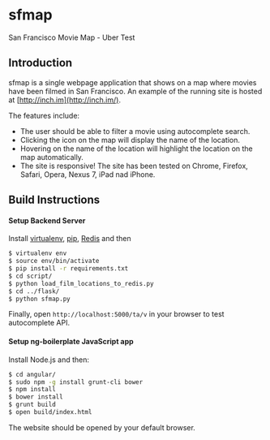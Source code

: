 sfmap
=====

San Francisco Movie Map - Uber Test

## Introduction

sfmap is a single webpage application that shows on a map where movies have been filmed in San Francisco. An example of the running site is hosted at [http://inch.im](http://inch.im/).

The features include:

* The user should be able to filter a movie using autocomplete search.
* Clicking the icon on the map will display the name of the location.
* Hovering on the name of the location will highlight the location on the map automatically.
* The site is responsive! The site has been tested on Chrome, Firefox, Safari, Opera, Nexus 7, iPad nad iPhone.

## Build Instructions

#### Setup Backend Server

Install [virtualenv](http://www.virtualenv.org/en/latest/virtualenv.html#installation), [pip](http://pip.readthedocs.org/en/latest/installing.html), [Redis](http://redis.io/download) and then

```sh
$ virtualenv env
$ source env/bin/activate
$ pip install -r requirements.txt
$ cd script/
$ python load_film_locations_to_redis.py
$ cd ../flask/
$ python sfmap.py
```

Finally, open `http://localhost:5000/ta/v` in your browser to test autocomplete API.

#### Setup ng-boilerplate JavaScript app

Install Node.js and then:

```sh
$ cd angular/
$ sudo npm -g install grunt-cli bower
$ npm install
$ bower install
$ grunt build
$ open build/index.html
```

The website should be opened by your default browser.

